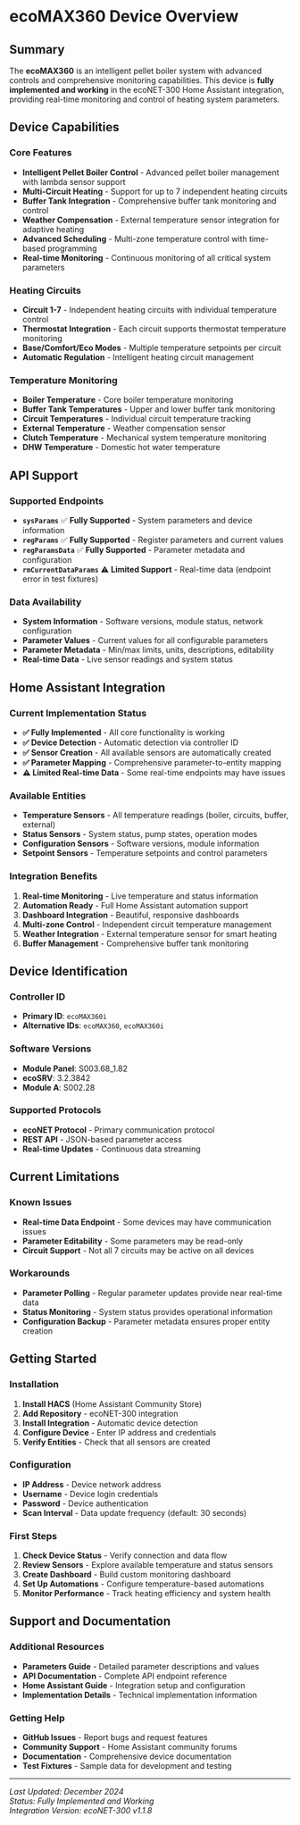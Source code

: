# ecoMAX360 Device Overview

## Summary
The **ecoMAX360** is an intelligent pellet boiler system with advanced controls and comprehensive monitoring capabilities. This device is **fully implemented and working** in the ecoNET-300 Home Assistant integration, providing real-time monitoring and control of heating system parameters.

## Device Capabilities

### Core Features
- **Intelligent Pellet Boiler Control** - Advanced pellet boiler management with lambda sensor support
- **Multi-Circuit Heating** - Support for up to 7 independent heating circuits
- **Buffer Tank Integration** - Comprehensive buffer tank monitoring and control
- **Weather Compensation** - External temperature sensor integration for adaptive heating
- **Advanced Scheduling** - Multi-zone temperature control with time-based programming
- **Real-time Monitoring** - Continuous monitoring of all critical system parameters

### Heating Circuits
- **Circuit 1-7** - Independent heating circuits with individual temperature control
- **Thermostat Integration** - Each circuit supports thermostat temperature monitoring
- **Base/Comfort/Eco Modes** - Multiple temperature setpoints per circuit
- **Automatic Regulation** - Intelligent heating circuit management

### Temperature Monitoring
- **Boiler Temperature** - Core boiler temperature monitoring
- **Buffer Tank Temperatures** - Upper and lower buffer tank monitoring
- **Circuit Temperatures** - Individual circuit temperature tracking
- **External Temperature** - Weather compensation sensor
- **Clutch Temperature** - Mechanical system temperature monitoring
- **DHW Temperature** - Domestic hot water temperature

## API Support

### Supported Endpoints
- **`sysParams`** ✅ **Fully Supported** - System parameters and device information
- **`regParams`** ✅ **Fully Supported** - Register parameters and current values
- **`regParamsData`** ✅ **Fully Supported** - Parameter metadata and configuration
- **`rmCurrentDataParams`** ⚠️ **Limited Support** - Real-time data (endpoint error in test fixtures)

### Data Availability
- **System Information** - Software versions, module status, network configuration
- **Parameter Values** - Current values for all configurable parameters
- **Parameter Metadata** - Min/max limits, units, descriptions, editability
- **Real-time Data** - Live sensor readings and system status

## Home Assistant Integration

### Current Implementation Status
- **✅ Fully Implemented** - All core functionality is working
- **✅ Device Detection** - Automatic detection via controller ID
- **✅ Sensor Creation** - All available sensors are automatically created
- **✅ Parameter Mapping** - Comprehensive parameter-to-entity mapping
- **⚠️ Limited Real-time Data** - Some real-time endpoints may have issues

### Available Entities
- **Temperature Sensors** - All temperature readings (boiler, circuits, buffer, external)
- **Status Sensors** - System status, pump states, operation modes
- **Configuration Sensors** - Software versions, module information
- **Setpoint Sensors** - Temperature setpoints and control parameters

### Integration Benefits
1. **Real-time Monitoring** - Live temperature and status information
2. **Automation Ready** - Full Home Assistant automation support
3. **Dashboard Integration** - Beautiful, responsive dashboards
4. **Multi-zone Control** - Independent circuit temperature management
5. **Weather Integration** - External temperature sensor for smart heating
6. **Buffer Management** - Comprehensive buffer tank monitoring

## Device Identification

### Controller ID
- **Primary ID**: `ecoMAX360i`
- **Alternative IDs**: `ecoMAX360`, `ecoMAX360i`

### Software Versions
- **Module Panel**: S003.68_1.82
- **ecoSRV**: 3.2.3842
- **Module A**: S002.28

### Supported Protocols
- **ecoNET Protocol** - Primary communication protocol
- **REST API** - JSON-based parameter access
- **Real-time Updates** - Continuous data streaming

## Current Limitations

### Known Issues
- **Real-time Data Endpoint** - Some devices may have communication issues
- **Parameter Editability** - Some parameters may be read-only
- **Circuit Support** - Not all 7 circuits may be active on all devices

### Workarounds
- **Parameter Polling** - Regular parameter updates provide near real-time data
- **Status Monitoring** - System status provides operational information
- **Configuration Backup** - Parameter metadata ensures proper entity creation

## Getting Started

### Installation
1. **Install HACS** (Home Assistant Community Store)
2. **Add Repository** - ecoNET-300 integration
3. **Install Integration** - Automatic device detection
4. **Configure Device** - Enter IP address and credentials
5. **Verify Entities** - Check that all sensors are created

### Configuration
- **IP Address** - Device network address
- **Username** - Device login credentials
- **Password** - Device authentication
- **Scan Interval** - Data update frequency (default: 30 seconds)

### First Steps
1. **Check Device Status** - Verify connection and data flow
2. **Review Sensors** - Explore available temperature and status sensors
3. **Create Dashboard** - Build custom monitoring dashboard
4. **Set Up Automations** - Configure temperature-based automations
5. **Monitor Performance** - Track heating efficiency and system health

## Support and Documentation

### Additional Resources
- **Parameters Guide** - Detailed parameter descriptions and values
- **API Documentation** - Complete API endpoint reference
- **Home Assistant Guide** - Integration setup and configuration
- **Implementation Details** - Technical implementation information

### Getting Help
- **GitHub Issues** - Report bugs and request features
- **Community Support** - Home Assistant community forums
- **Documentation** - Comprehensive device documentation
- **Test Fixtures** - Sample data for development and testing

---

*Last Updated: December 2024*  
*Status: Fully Implemented and Working*  
*Integration Version: ecoNET-300 v1.1.8*
